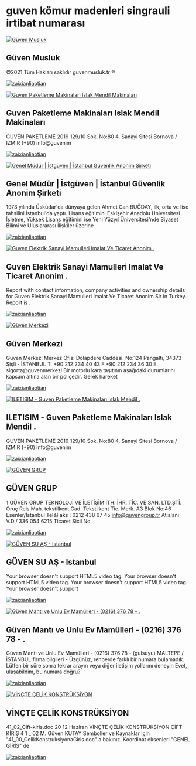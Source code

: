 # guven kömur madenleri singrauli irtibat numarası
<a href="https://mnn.zoosnet.net/LR/Chatpre.aspx?id=MNN94995150&p=https://topgrinding.com/" target="_blank">![Güven Musluk](https://github.com/technlg/images/blob/main/9.jpg)</a>
## Güven Musluk
©2021 Tüm Hakları saklıdır guvenmusluk.tr ®
<a href="https://mnn.zoosnet.net/LR/Chatpre.aspx?id=MNN94995150&p=https://topgrinding.com/" target="_blank"><img src="https://github.com/technlg/images/raw/main/chat11.jpg" alt="zaixianliaotian"/></a><a href="//whatsapp.shibangsoft.com/WhatsApp.php" ><img src="https://github.com/technlg/images/raw/main/chat11.png" alt=""></a>
<a href="https://mnn.zoosnet.net/LR/Chatpre.aspx?id=MNN94995150&p=https://topgrinding.com/" target="_blank">![Guven Paketleme Makinaları Islak Mendil Makinaları](https://github.com/technlg/images/blob/main/43.jpg)</a>
## Guven Paketleme Makinaları Islak Mendil Makinaları
GUVEN PAKETLEME 2019 129/10 Sok. No:80 4. Sanayi Sitesi Bornova / IZMIR (+90) info@guvenim 
<a href="https://mnn.zoosnet.net/LR/Chatpre.aspx?id=MNN94995150&p=https://topgrinding.com/" target="_blank"><img src="https://github.com/technlg/images/raw/main/chat11.jpg" alt="zaixianliaotian"/></a><a href="//whatsapp.shibangsoft.com/WhatsApp.php" ><img src="https://github.com/technlg/images/raw/main/chat11.png" alt=""></a>
<a href="https://mnn.zoosnet.net/LR/Chatpre.aspx?id=MNN94995150&p=https://topgrinding.com/" target="_blank">![Genel Müdür | İstgüven | İstanbul Güvenlik Anonim Şirketi](https://github.com/technlg/images/blob/main/65.jpg)</a>
## Genel Müdür | İstgüven | İstanbul Güvenlik Anonim Şirketi
1973 yılında Üsküdar'da dünyaya gelen Ahmet Can BUĞDAY, ilk, orta ve lise tahsilini İstanbul'da yaptı. Lisans eğitimini Eskişehir Anadolu Üniversitesi İşletme, Yüksek Lisans eğitimini ise Yeni Yüzyıl Üniversitesi'nde Siyaset Bilimi ve Uluslararası İlişkiler üzerine
<a href="https://mnn.zoosnet.net/LR/Chatpre.aspx?id=MNN94995150&p=https://topgrinding.com/" target="_blank"><img src="https://github.com/technlg/images/raw/main/chat11.jpg" alt="zaixianliaotian"/></a><a href="//whatsapp.shibangsoft.com/WhatsApp.php" ><img src="https://github.com/technlg/images/raw/main/chat11.png" alt=""></a>
<a href="https://mnn.zoosnet.net/LR/Chatpre.aspx?id=MNN94995150&p=https://topgrinding.com/" target="_blank">![Guven Elektrik Sanayi Mamulleri Imalat Ve Ticaret Anonim .](https://github.com/technlg/images/blob/main/52.jpg)</a>
## Guven Elektrik Sanayi Mamulleri Imalat Ve Ticaret Anonim .
Report with contact information, company activities and ownership details for Guven Elektrik Sanayi Mamulleri Imalat Ve Ticaret Anonim Sir in Turkey. Report is .
<a href="https://mnn.zoosnet.net/LR/Chatpre.aspx?id=MNN94995150&p=https://topgrinding.com/" target="_blank"><img src="https://github.com/technlg/images/raw/main/chat11.jpg" alt="zaixianliaotian"/></a><a href="//whatsapp.shibangsoft.com/WhatsApp.php" ><img src="https://github.com/technlg/images/raw/main/chat11.png" alt=""></a>
<a href="https://mnn.zoosnet.net/LR/Chatpre.aspx?id=MNN94995150&p=https://topgrinding.com/" target="_blank">![Güven Merkezi](https://github.com/technlg/images/blob/main/29.jpg)</a>
## Güven Merkezi
Güven Merkezi Merkez Ofis: Dolapdere Caddesi. No:124 Pangaltı, 34373 Şişli - İSTANBUL T. +90 212 234 40 43 F.+90 212 234 36 30 E. sigorta@guvenmerkezi Bir motorlu kara taşıtının aşağıdaki durumlarını kapsam altına alan bir poliçedir. Gerek hareket 
<a href="https://mnn.zoosnet.net/LR/Chatpre.aspx?id=MNN94995150&p=https://topgrinding.com/" target="_blank"><img src="https://github.com/technlg/images/raw/main/chat11.jpg" alt="zaixianliaotian"/></a><a href="//whatsapp.shibangsoft.com/WhatsApp.php" ><img src="https://github.com/technlg/images/raw/main/chat11.png" alt=""></a>
<a href="https://mnn.zoosnet.net/LR/Chatpre.aspx?id=MNN94995150&p=https://topgrinding.com/" target="_blank">![ILETISIM - Guven Paketleme Makinaları Islak Mendil .](https://github.com/technlg/images/blob/main/33.jpg)</a>
## ILETISIM - Guven Paketleme Makinaları Islak Mendil .
GUVEN PAKETLEME 2019 129/10 Sok. No:80 4. Sanayi Sitesi Bornova / IZMIR (+90) info@guvenim 
<a href="https://mnn.zoosnet.net/LR/Chatpre.aspx?id=MNN94995150&p=https://topgrinding.com/" target="_blank"><img src="https://github.com/technlg/images/raw/main/chat11.jpg" alt="zaixianliaotian"/></a><a href="//whatsapp.shibangsoft.com/WhatsApp.php" ><img src="https://github.com/technlg/images/raw/main/chat11.png" alt=""></a>
<a href="https://mnn.zoosnet.net/LR/Chatpre.aspx?id=MNN94995150&p=https://topgrinding.com/" target="_blank">![GÜVEN GRUP](https://github.com/technlg/images/blob/main/30.jpg)</a>
## GÜVEN GRUP
1 GÜVEN GRUP TEKNOLOJİ VE İLETİŞİM İTH. İHR. TİC. VE SAN. LTD.ŞTİ. Oruç Reis Mah. tekstilkent Cad. Tekstilkent Tic. Merk. A3 Blok No:46 Esenler/İstanbul Tel&Faks : 0212 438 67 45 info@guvengroup.tr Atıalanı V.D./ 336 054 6215 Ticaret Sicil No
<a href="https://mnn.zoosnet.net/LR/Chatpre.aspx?id=MNN94995150&p=https://topgrinding.com/" target="_blank"><img src="https://github.com/technlg/images/raw/main/chat11.jpg" alt="zaixianliaotian"/></a><a href="//whatsapp.shibangsoft.com/WhatsApp.php" ><img src="https://github.com/technlg/images/raw/main/chat11.png" alt=""></a>
<a href="https://mnn.zoosnet.net/LR/Chatpre.aspx?id=MNN94995150&p=https://topgrinding.com/" target="_blank">![GÜVEN SU AŞ - Istanbul](https://github.com/technlg/images/blob/main/58.jpg)</a>
## GÜVEN SU AŞ - Istanbul
Your browser doesn't support HTML5 video tag. Your browser doesn't support HTML5 video tag. Your browser doesn't support HTML5 video tag. Your browser doesn't support 
<a href="https://mnn.zoosnet.net/LR/Chatpre.aspx?id=MNN94995150&p=https://topgrinding.com/" target="_blank"><img src="https://github.com/technlg/images/raw/main/chat11.jpg" alt="zaixianliaotian"/></a><a href="//whatsapp.shibangsoft.com/WhatsApp.php" ><img src="https://github.com/technlg/images/raw/main/chat11.png" alt=""></a>
<a href="https://mnn.zoosnet.net/LR/Chatpre.aspx?id=MNN94995150&p=https://topgrinding.com/" target="_blank">![Güven Mantı ve Unlu Ev Mamülleri̇ - (0216) 376 78 - .](https://github.com/technlg/images/blob/main/57.jpg)</a>
## Güven Mantı ve Unlu Ev Mamülleri̇ - (0216) 376 78 - .
Güven Mantı ve Unlu Ev Mamülleri - (0216) 376 78 - (gulsuyu) MALTEPE / İSTANBUL firma bilgileri - Üzgünüz, rehberde farklı bir numara bulamadık. Lütfen bir süre sonra tekrar arayın veya diğer iletişim yollarını deneyin Evet, ulaşabildim, bu numara doğru?
<a href="https://mnn.zoosnet.net/LR/Chatpre.aspx?id=MNN94995150&p=https://topgrinding.com/" target="_blank"><img src="https://github.com/technlg/images/raw/main/chat11.jpg" alt="zaixianliaotian"/></a><a href="//whatsapp.shibangsoft.com/WhatsApp.php" ><img src="https://github.com/technlg/images/raw/main/chat11.png" alt=""></a>
<a href="https://mnn.zoosnet.net/LR/Chatpre.aspx?id=MNN94995150&p=https://topgrinding.com/" target="_blank">![VİNÇTE ÇELİK KONSTRÜKSİYON](https://github.com/technlg/images/blob/main/48.jpg)</a>
## VİNÇTE ÇELİK KONSTRÜKSİYON
41_02_Cift-kiris.doc 20 12 Haziran VİNÇTE ÇELİK KONSTRÜKSİYON ÇİFT KİRİŞ 4 1 _ 02 M. Güven KUTAY Semboller ve Kaynaklar için "41_00_CelikKonstruksiyonaGiris.doc" a bakınız. Koordinat eksenleri "GENEL GİRİŞ" de
<a href="https://mnn.zoosnet.net/LR/Chatpre.aspx?id=MNN94995150&p=https://topgrinding.com/" target="_blank"><img src="https://github.com/technlg/images/raw/main/chat11.jpg" alt="zaixianliaotian"/></a><a href="//whatsapp.shibangsoft.com/WhatsApp.php" ><img src="https://github.com/technlg/images/raw/main/chat11.png" alt=""></a>
